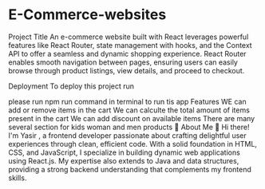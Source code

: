 # E-Commerce-websites
Project Title
An e-commerce website built with React leverages powerful features like React Router, state management with hooks, and the Context API to offer a seamless and dynamic shopping experience. React Router enables smooth navigation between pages, ensuring users can easily browse through product listings, view details, and proceed to checkout.

Deployment
To deploy this project run

 please run npm run command in terminal to run tis app
Features
WE can add or remove items in the cart
We can calculte the total amount of items present in the cart
We can add discount on available items
There are many several section for kids woman and men products
🚀 About Me
👋 Hi there! I'm Yasir , a frontend developer passionate about crafting delightful user experiences through clean, efficient code. With a solid foundation in HTML, CSS, and JavaScript, I specialize in building dynamic web applications using React.js. My expertise also extends to Java and data structures, providing a strong backend understanding that complements my frontend skills.
